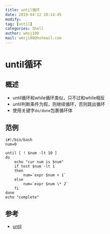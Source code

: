 ```yaml
---
title: until循环
date: 2019-04-12 18:14:45	
modify: 
tag: [until]
categories: Shell 
author: wmsj100
mail: wmsj100@hotmail.com
---
```


# until循环

## 概述
- until循环和while循环类似，只不过和while相反
- until判断条件为假，则继续循环，否则跳出循环
- 使用关键字`do/done`包裹循环体

## 范例
```shell
i#!/bin/bash
num=0

until [ ! $num -lt 10 ]
do
    echo "cur num is $num"
    if test $num -lt 1
    then
        num=`expr $num + 1`
    else
        num=`expr $num \* 2`
    fi
done
echo "complete"
```

## 参考
- [until](http://c.biancheng.net/cpp/view/7009.html)
